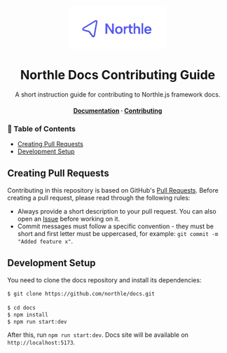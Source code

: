 <div align="center">
  <img src="../.github/logo-full.png" width="220">

  <h1>Northle Docs Contributing Guide</h1>

  <p align="center">A short instruction guide for contributing to Northle.js framework docs.</p>

  <h4>
    <a href="../README.md">Documentation</a>
    <span> · </span>
    <a href="CONTRIBUTING.md">Contributing</a>
  </h4>
</div>

<!-- omit in toc -->
### 📓 Table of Contents

- [Creating Pull Requests](#creating-pull-requests)
- [Development Setup](#development-setup)

## Creating Pull Requests

Contributing in this repository is based on GitHub's [Pull Requests](https://docs.github.com/en/pull-requests/collaborating-with-pull-requests/proposing-changes-to-your-work-with-pull-requests/about-pull-requests). Before creating a pull request, please read through the following rules:

- Always provide a short description to your pull request. You can also open an [Issue](https://docs.github.com/en/issues/tracking-your-work-with-issues/about-issues) before working on it.
- Commit messages must follow a specific convention - they must be short and first letter must be uppercased, for example: `git commit -m "Added feature x"`.

## Development Setup

You need to clone the docs repository and install its dependencies:

```shell
$ git clone https://github.com/northle/docs.git

$ cd docs
$ npm install
$ npm run start:dev
```

After this, run `npm run start:dev`. Docs site will be available on `http://localhost:5173`.
